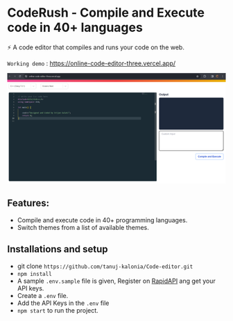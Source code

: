 # CodeRush - Compile and Execute code in 40+ languages

⚡️ A code editor that compiles and runs your code on the web.

`Working demo` : https://online-code-editor-three.vercel.app/

<img src="https://github.com/SrijanGulati36/Online_Code_Editor/blob/main/src/image/demo1.png" />

## Features:

- Compile and execute code in 40+ programming languages.
- Switch themes from a list of available themes.

## Installations and setup

- git clone `https://github.com/tanuj-kalonia/Code-editor.git`
- `npm install`
- A sample `.env.sample` file is given, Register on <a href="https://rapidapi.com/judge0-official/api/judge0-ce/pricing" target="__blank">RapidAPI</a> ang get your API keys.
- Create a `.env` file.
- Add the API Keys in the `.env` file
- `npm start` to run the project.
